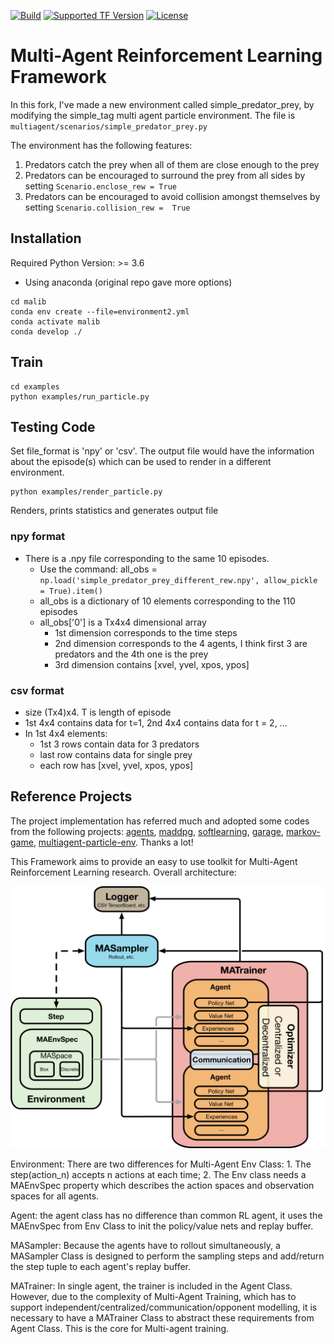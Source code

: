 [![Build](https://travis-ci.com/ying-wen/malib.svg?branch=master)](./VERSION)
[![Supported TF Version](https://img.shields.io/badge/TensorFlow-2.0.0%2B-brightgreen.svg)](https://github.com/tensorflow/tensorflow/releases)
[![License](https://img.shields.io/badge/license-MIT-blue.svg)](./LICENSE)

# Multi-Agent Reinforcement Learning Framework

In this fork, I've made a new environment called simple_predator_prey, by modifying the simple_tag multi agent particle environment. The file is ```multiagent/scenarios/simple_predator_prey.py```

The environment has the following features:
1) Predators catch the prey when all of them are close enough to the prey
2) Predators can be encouraged to surround the prey from all sides by setting ```Scenario.enclose_rew = True```
3) Predators can be encouraged to avoid collision amongst themselves by setting ```Scenario.collision_rew =  True```



## Installation

Required Python Version: >= 3.6 
* Using anaconda (original repo gave more options)
```shell
cd malib
conda env create --file=environment2.yml
conda activate malib
conda develop ./
```

## Train

```shell
cd examples
python examples/run_particle.py
```

## Testing Code
Set file_format is 'npy' or 'csv'. The output file would have the information about the episode(s) which can be used to render in a different environment.

```shell
python examples/render_particle.py
```
Renders, prints statistics and generates output file

### npy format
* There is a .npy file corresponding to the same 10 episodes.
	* Use the command:
	all_obs = ```np.load('simple_predator_prey_different_rew.npy', allow_pickle = True).item()```
	* all_obs is a dictionary of 10 elements corresponding to the 110 episodes
	* all_obs['0'] is a Tx4x4 dimensional array
		* 1st dimension corresponds to the time steps
		* 2nd dimension corresponds to the 4 agents, I think first 3 are predators and the 4th one is the prey
		* 3rd dimension contains [xvel, yvel, xpos, ypos]
    
### csv format
* size (Tx4)x4. T is length of episode 
* 1st 4x4 contains data for t=1, 2nd 4x4 contains data for t = 2, ...
* In 1st 4x4 elements:
	* 1st 3 rows contain data for 3 predators
	* last row contains data for single prey
	* each row has [xvel, yvel, xpos, ypos]


## Reference Projects
The project implementation has referred much and adopted some codes from the following projects: [agents](https://github.com/tensorflow/agents), [maddpg](https://github.com/openai/maddpg), [softlearning](https://github.com/rail-berkeley/softlearning), [garage](https://github.com/rlworkgroup/garage), [markov-game](https://github.com/aijunbai/markov-game), [multiagent-particle-env](https://github.com/openai/multiagent-particle-envs). Thanks a lot!


This Framework aims to provide an easy to use toolkit for
Multi-Agent Reinforcement Learning research.
Overall architecture:

![processes](./docs/architecture.png)

Environment: There are two differences for Multi-Agent Env Class: 1. The step(action_n) accepts n actions at each time; 2. The Env class needs a MAEnvSpec property which describes the action spaces and observation spaces for all agents.

Agent: the agent class has no difference than common RL agent, it uses the MAEnvSpec from Env Class to init the policy/value nets and replay buffer.

MASampler: Because the agents have to rollout simultaneously, a MASampler Class is designed to perform the sampling steps and add/return the step tuple to each agent's replay buffer.

MATrainer: In single agent, the trainer is included in the Agent Class. However, due to the complexity of Multi-Agent Training, which has to support independent/centralized/communication/opponent modelling, it is necessary to have a MATrainer Class to abstract these requirements from Agent Class. This is the core for Multi-agent training.

